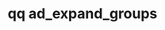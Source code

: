 ---
category: ad
command: ad_expand_groups
keywords: qq, qq_cli, ad_expand_groups
optional_options:
- alternate:
  - --sid
  help: Get the SIDS of all the groups this SID belongs (including all nested groups).
  name: -s
  required: true
permalink: /qq-cli-command-guide/ad/ad_expand_groups.html
positional_options: []
sidebar: qq_cli_command_reference_sidebar
summary: This section explains how to use the <code>qq ad_expand_groups</code> command.
synopsis: Get the SIDs of all the groups that the given SID is a member of (including
  nested groups).
title: qq ad_expand_groups
usage: qq ad_expand_groups [-h] -s SID

---